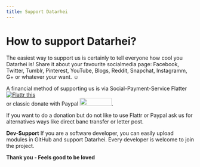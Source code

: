 ```yaml
---
title: Support Datarhei
---
```

# How to support Datarhei?

The easiest way to support us is certainly to tell everyone how cool you Datarhei is! Share it about your favourite socialmedia page: Facebook, Twitter, Tumblr, Pinterest, YouTube, Blogs, Reddit, Snapchat, Instagramm, G+ or whatever your want. ☺  

A financial method of supporting us is via Social-Payment-Service Flatter <a href="https://flattr.com/submit/auto?user_id=datarhei&url=https%3A%2F%2Fgithub.com%2Fdatarhei%2F" target="_blank"><img src="http://datarhei.org/wiki/pic/flattr-badge-large.png" alt="Flattr this" title="Flattr this" border="0"></a>  
or classic donate with Paypal <a href="https://www.paypal.com/cgi-bin/webscr?cmd=_s-xclick&hosted_button_id=M7TPT4VN7759G" target="_blank"> <img src="http://datarhei.org/wiki/pic/btn_donate_SM.gif" width="86" height="21" border="0"></a>.   

If you want to do a donation but do not like to use Flattr or Paypal ask us for alternatives ways like direct banc transfer or letter post.  

**Dev-Support** If you are a software developer, you can easily upload modules in GitHub and support Datarhei. Every developer is welcome to join the project.  

**Thank you - Feels good to be loved**